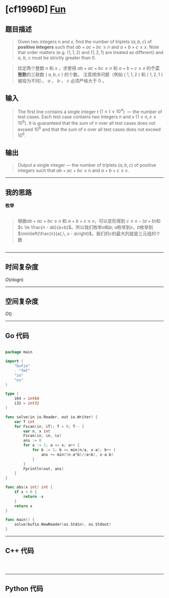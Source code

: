 # [cf1996D] [Fun](https://codeforces.com/problemset/problem/1996/D)
## 题目描述 

> Given two integers $n$ and $x$, find the number of triplets ($a,b,c$) of **positive integers** such that $ab + ac + bc \le n$ and $a + b + c \le x$.
Note that order matters (e.g. ($1, 1, 2$) and ($1, 2, 1$) are treated as different) and $a$, $b$, $c$ must be strictly greater than $0$.



> 给定两个整数 $n$ 和 $x$ ，求使得 $ab + ac + bc \le n$ 和 $a + b + c \le x$ 的**个正整数**的三联数 ( $a,b,c$ ) 的个数。
注意顺序问题（例如 ( $1, 1, 2$ ) 和 ( $1, 2, 1$ ) 被视为不同）， $a$ ， $b$ ， $c$ 必须严格大于 $0$ 。





## 输入

> The first line contains a single integer $t$ ($1 \leq t \leq 10^4$)  — the number of test cases.
Each test case contains two integers $n$ and $x$ ($1 \leq n,x \leq 10^6$).
It is guaranteed that the sum of $n$ over all test cases does not exceed $10^6$ and that the sum of $x$ over all test cases does not exceed $10^6$.




## 输出

> Output a single integer — the number of triplets ($a,b,c$) of positive integers such that $ab + ac + bc \le n$ and $a + b + c \le x$.


---

## 我的思路
**枚举**

##

> 根据$ab + ac + bc \le n$ 和 $a + b + c \le x$，可以变形得到 $c \le x - (a+b)$和 $c \le \frac{n - ab}{a+b}$。所以我们枚举$a$和$b$; $a$枚举到$x，b$枚举到$\min\left(\frac{n}{a},\, x - a\right)$。我们的c的最大的就是三元组的个数

##
---

## 时间复杂度

$O(nlogn)$

---

## 空间复杂度

$O()$


---

## Go 代码

```Go

package main

import (
	"bufio"
	. "fmt"
	"io"
	"os"
)

type (
	i64 = int64
	i32 = int32
)

func solve(in io.Reader, out io.Writer) {
	var T int
	for Fscan(in, &T); T > 0; T-- {
		var n, x int
		Fscan(in, &n, &x)
		ans := 0
		for a := 1; a <= x; a++ {
			for b := 1; b <= min(n/a, x-a); b++ {
				ans += min((n-a*b)/(a+b), x-a-b)
			}
		}
		Fprintln(out, ans)
	}
}

func abs(x int) int {
	if x < 0 {
		return -x
	}
	return x
}

func main() {
	solve(bufio.NewReader(os.Stdin), os.Stdout)
}


```
---

## C++ 代码

```C++




```
---
## Python 代码

```Python




```
